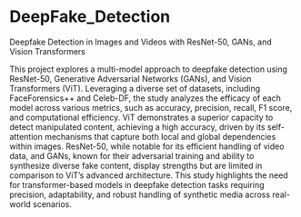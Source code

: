 # DeepFake_Detection
Deepfake Detection in Images and Videos with ResNet-50, GANs, and Vision Transformers


This project explores a multi-model approach to deepfake detection using ResNet-50, Generative Adversarial Networks (GANs), and Vision Transformers (ViT). Leveraging a diverse set of datasets, including FaceForensics++ and Celeb-DF, the study analyzes the efficacy of each model across various metrics, such as accuracy, precision, recall, F1 score, and computational efficiency. ViT demonstrates a superior capacity to detect manipulated content, achieving a high accuracy, driven by its self-attention mechanisms that capture both local and global dependencies within images. ResNet-50, while notable for its efficient handling of video data, and GANs, known for their adversarial training and ability to synthesize diverse fake content, display strengths but are limited in comparison to ViT’s advanced architecture. This study highlights the need for transformer-based models in deepfake detection tasks requiring precision, adaptability, and robust handling of synthetic media across real-world scenarios. 
